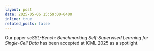```yaml
---
layout: post
date: 2025-05-06 15:59:00-0400
inline: true
related_posts: false
---
```


Our paper _scSSL-Bench: Benchmarking Self-Supervised Learning for Single-Cell Data_ has been accepted at ICML 2025 as a spotlight.
